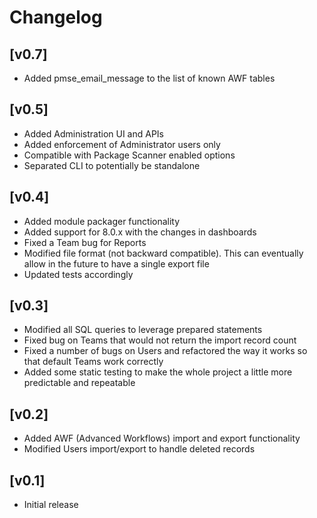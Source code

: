 # Changelog

## [v0.7]
- Added pmse_email_message to the list of known AWF tables

## [v0.5]
- Added Administration UI and APIs
- Added enforcement of Administrator users only
- Compatible with Package Scanner enabled options
- Separated CLI to potentially be standalone

## [v0.4]
- Added module packager functionality
- Added support for 8.0.x with the changes in dashboards
- Fixed a Team bug for Reports
- Modified file format (not backward compatible). This can eventually allow in the future to have a single export file
- Updated tests accordingly

## [v0.3]
- Modified all SQL queries to leverage prepared statements
- Fixed bug on Teams that would not return the import record count
- Fixed a number of bugs on Users and refactored the way it works so that default Teams work correctly
- Added some static testing to make the whole project a little more predictable and repeatable

## [v0.2]
- Added AWF (Advanced Workflows) import and export functionality
- Modified Users import/export to handle deleted records

## [v0.1]
- Initial release
